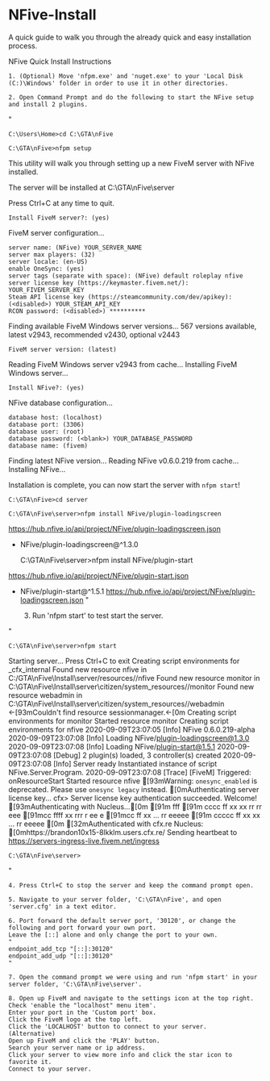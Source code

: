 # NFive-Install
A quick guide to walk you through the already quick and easy installation process.

NFive Quick Install Instructions

	1. (Optional) Move 'nfpm.exe' and 'nuget.exe' to your 'Local Disk (C:)\Windows' folder in order to use it in other directories.

	2. Open Command Prompt and do the following to start the NFive setup and install 2 plugins.

"

	C:\Users\Home>cd C:\GTA\nFive

	C:\GTA\nFive>nfpm setup

This utility will walk you through setting up a new FiveM server with NFive installed.

The server will be installed at C:\GTA\nFive\server

Press Ctrl+C at any time to quit.

	Install FiveM server?: (yes)

FiveM server configuration...

	server name: (NFive) YOUR_SERVER_NAME
	server max players: (32)
	server locale: (en-US)
	enable OneSync: (yes)
	server tags (separate with space): (NFive) default roleplay nfive
	server license key (https://keymaster.fivem.net/): YOUR_FIVEM_SERVER_KEY
	Steam API license key (https://steamcommunity.com/dev/apikey): (<disabled>) YOUR_STEAM_API_KEY
	RCON password: (<disabled>) **********
	
Finding available FiveM Windows server versions...
567 versions available, latest v2943, recommended v2430, optional v2443

	FiveM server version: (latest)

Reading FiveM Windows server v2943 from cache...
Installing FiveM Windows server...

	Install NFive?: (yes)

NFive database configuration...

	database host: (localhost)
	database port: (3306)
	database user: (root)
	database password: (<blank>) YOUR_DATABASE_PASSWORD
	database name: (fivem)

Finding latest NFive version...
Reading NFive v0.6.0.219 from cache...
Installing NFive...
	
Installation is complete, you can now start the server with `nfpm start`!

	C:\GTA\nFive>cd server

	C:\GTA\nFive\server>nfpm install NFive/plugin-loadingscreen

https://hub.nfive.io/api/project/NFive/plugin-loadingscreen.json
+ NFive/plugin-loadingscreen@^1.3.0

	C:\GTA\nFive\server>nfpm install NFive/plugin-start

https://hub.nfive.io/api/project/NFive/plugin-start.json
+ NFive/plugin-start@^1.5.1
https://hub.nfive.io/api/project/NFive/plugin-loadingscreen.json
"

	3. Run 'nfpm start' to test start the server.

"

	C:\GTA\nFive\server>nfpm start

Starting server...
Press Ctrl+C to exit
Creating script environments for _cfx_internal
Found new resource nfive in C:/GTA\nFive\Install\server/resources//nfive
Found new resource monitor in C:\GTA\nFive\Install\server\citizen/system_resources//monitor
Found new resource webadmin in C:\GTA\nFive\Install\server\citizen/system_resources//webadmin
←[93mCouldn't find resource sessionmanager.←[0m
Creating script environments for monitor
Started resource monitor
Creating script environments for nfive
2020-09-09T23:07:05 [Info] NFive 0.6.0.219-alpha
2020-09-09T23:07:08 [Info] Loading NFive/plugin-loadingscreen@1.3.0
2020-09-09T23:07:08 [Info] Loading NFive/plugin-start@1.5.1
2020-09-09T23:07:08 [Debug] 2 plugin(s) loaded, 3 controller(s) created
2020-09-09T23:07:08 [Info] Server ready
Instantiated instance of script NFive.Server.Program.
2020-09-09T23:07:08 [Trace] [FiveM] Triggered: onResourceStart
Started resource nfive
[93mWarning: `onesync_enabled` is deprecated. Please use `onesync legacy` instead.
[0mAuthenticating server license key...
cfx> Server license key authentication succeeded. Welcome!
[93mAuthenticating with Nucleus...[0m
[91m        fff
[91m  cccc ff   xx  xx     rr rr    eee
[91mcc     ffff   xx       rrr  r ee   e
[91mcc     ff     xx   ... rr     eeeee
[91m ccccc ff   xx  xx ... rr      eeeee
                                     [0m
[32mAuthenticated with cfx.re Nucleus: [0mhttps://brandon10x15-8lkklm.users.cfx.re/
Sending heartbeat to https://servers-ingress-live.fivem.net/ingress

	C:\GTA\nFive\server>
"

	4. Press Ctrl+C to stop the server and keep the command prompt open.

	5. Navigate to your server folder, 'C:\GTA\nFive', and open 'server.cfg' in a text editor.

	6. Port forward the default server port, '30120', or change the following and port forward your own port. 
	Leave the [::] alone and only change the port to your own.
	"
	endpoint_add_tcp "[::]:30120"
	endpoint_add_udp "[::]:30120"
	"

	7. Open the command prompt we were using and run 'nfpm start' in your server folder, 'C:\GTA\nFive\server'.

	8. Open up FiveM and navigate to the settings icon at the top right.
	Check 'enable the "localhost" menu item'.
	Enter your port in the 'Custom port' box.
	Click the FiveM logo at the top left.
	Click the 'LOCALHOST' button to connect to your server.
	(Alternative)
	Open up FiveM and click the 'PLAY' button.
	Search your server name or ip address.
	Click your server to view more info and click the star icon to favorite it.
	Connect to your server.
